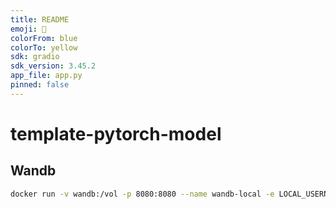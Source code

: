 ```yaml
---
title: README
emoji: 📝
colorFrom: blue
colorTo: yellow
sdk: gradio
sdk_version: 3.45.2
app_file: app.py
pinned: false
---
```


# template-pytorch-model

## Wandb

```bash
docker run -v wandb:/vol -p 8080:8080 --name wandb-local -e LOCAL_USERNAME=nguyen wandb/local
```
